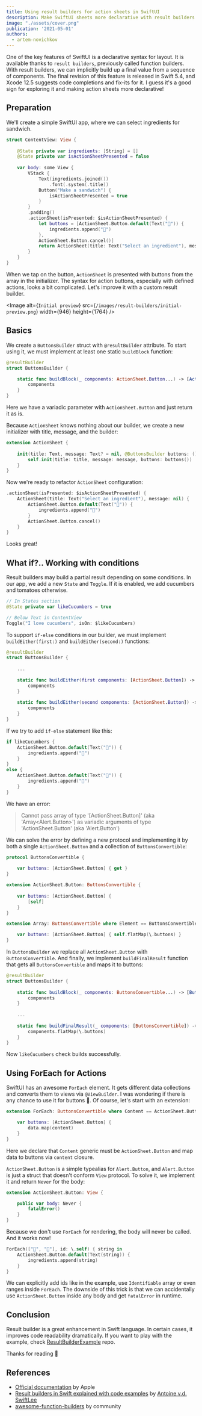 ```yaml
---
title: Using result builders for action sheets in SwiftUI
description: Make SwiftUI sheets more declarative with result builders
image: "./assets/cover.png"
publication: '2021-05-01'
authors:
  - artem-novichkov
---
```


One of the key features of SwiftUI is a declarative syntax for layout. It is available thanks to `result builders`, previously called function builders. With result builders, we can implicitly build up a final value from a sequence of components. The final revision of this feature is released in Swift 5.4, and Xcode 12.5 suggests code completions and fix-its for it. I guess it's a good sign for exploring it and making action sheets more declarative!

## Preparation

We'll create a simple SwiftUI app, where we can select ingredients for sandwich.

```swift
struct ContentView: View {
    
    @State private var ingredients: [String] = []
    @State private var isActionSheetPresented = false
    
    var body: some View {
        VStack {
            Text(ingredients.joined())
                .font(.system(.title))
            Button("Make a sandwich") {
                isActionSheetPresented = true
            }
        }
        .padding()
        .actionSheet(isPresented: $isActionSheetPresented) {
            let buttons = [ActionSheet.Button.default(Text("🍞")) {
                ingredients.append("🍞")
            },
            ActionSheet.Button.cancel()]
            return ActionSheet(title: Text("Select an ingredient"), message: nil, buttons: buttons)
        }
    }
}
```

When we tap on the button, `ActionSheet` is presented with buttons from the array in the initializer. The syntax for action buttons, especially with defined actions, looks a bit complicated. Let's improve it with a custom result builder.

<Image
  alt={`Initial preview`}
  src={`/images/result-builders/initial-preview.png`}
  width={946}
  height={1764}
/>

## Basics

We create a `ButtonsBuilder` struct with `@resultBuilder` attribute. To start using it, we must implement at least one static `buildBlock` function:

```swift
@resultBuilder
struct ButtonsBuilder {

    static func buildBlock(_ components: ActionSheet.Button...) -> [ActionSheet.Button] {
        components
    }
}
```

Here we have a variadic parameter with `ActionSheet.Button` and just return it as is.

Because `ActionSheet` knows nothing about our builder, we create a new initializer with title, message, and the builder:

```swift
extension ActionSheet {
    
    init(title: Text, message: Text? = nil, @ButtonsBuilder buttons: () -> [ActionSheet.Button]) {
        self.init(title: title, message: message, buttons: buttons())
    }
}
```

Now we're ready to refactor `ActionSheet` configuration:

```swift
.actionSheet(isPresented: $isActionSheetPresented) {
    ActionSheet(title: Text("Select an ingredient"), message: nil) {
        ActionSheet.Button.default(Text("🍞")) {
            ingredients.append("🍞")
        }
        ActionSheet.Button.cancel()
    }
}
```
Looks great!

## What if?.. Working with conditions

Result builders may build a partial result depending on some conditions. In our app, we add a new `State` and `Toggle`. If it is enabled, we add cucumbers and tomatoes otherwise. 

```swift
// In States section
@State private var likeCucumbers = true

// Below Text in ContentView
Toggle("I love cucumbers", isOn: $likeCucumbers)
```

To support `if-else` conditions in our builder, we must implement `buildEither(first:)` and `buildEither(second:)` functions:

```swift
@resultBuilder
struct ButtonsBuilder {
    
    ...
    
    static func buildEither(first components: [ActionSheet.Button]) -> [ActionSheet.Button] {
        components
    }
    
    static func buildEither(second components: [ActionSheet.Button]) -> [ActionSheet.Button] {
        components
    }
}
```

If we try to add `if-else` statement like this:

```swift
if likeCucumbers {
	ActionSheet.Button.default(Text("🥒")) {
		ingredients.append("🥒")
	}
}
else {
	ActionSheet.Button.default(Text("🍅")) {
		ingredients.append("🍅")
	}
}
```

We have an error:

> Cannot pass array of type '[ActionSheet.Button]' (aka 'Array\<Alert.Button\>') as variadic arguments of type 'ActionSheet.Button' (aka 'Alert.Button')

We can solve the error by defining a new protocol and implementing it by both a single `ActionSheet.Button` and a collection of `ButtonsConvertible`:

```swift
protocol ButtonsConvertible {
    
    var buttons: [ActionSheet.Button] { get }
}

extension ActionSheet.Button: ButtonsConvertible {
    
    var buttons: [ActionSheet.Button] {
        [self]
    }
}

extension Array: ButtonsConvertible where Element == ButtonsConvertible {

    var buttons: [ActionSheet.Button] { self.flatMap(\.buttons) }
}
```

In `ButtonsBuilder` we replace all `ActionSheet.Button` with `ButtonsConvertible`. And finally, we implement `buildFinalResult` function that gets all `ButtonsConvertible` and maps it to buttons:

```swift
@resultBuilder
struct ButtonsBuilder {
    
    static func buildBlock(_ components: ButtonsConvertible...) -> [ButtonsConvertible] {
        components
    }
    
    ...
    
    static func buildFinalResult(_ components: [ButtonsConvertible]) -> [ActionSheet.Button] {
        components.flatMap(\.buttons)
    }
}
```

Now `likeCucumbers` check builds successfully.

## Using ForEach for Actions

SwiftUI has an awesome `ForEach` element. It gets different data collections and converts them to views via `@ViewBuilder`. I was wondering if there is any chance to use it for buttons 🤔. Of course, let's start with an extension:

```swift
extension ForEach: ButtonsConvertible where Content == ActionSheet.Button {

    var buttons: [ActionSheet.Button] {
        data.map(content)
    }
}
```

Here we declare that `Content` generic must be `ActionSheet.Button` and map data to buttons via `content` closure.

`ActionSheet.Button` is a simple typealias for `Alert.Button`, and `Alert.Button` is just a struct that doesn't conform `View` protocol. To solve it, we implement it and return `Never` for the body:

```swift
extension ActionSheet.Button: View {

    public var body: Never {
        fatalError()
    }
}
```

Because we don't use `ForEach` for rendering, the body will never be called. And it works now!

```swift
ForEach(["🧅", "🧄"], id: \.self) { string in
	ActionSheet.Button.default(Text(string)) {
		ingredients.append(string)
	}
}
```

We can explicitly add ids like in the example, use `Identifiable` array or even ranges inside `ForEach`. The downside of this trick is that we can accidentally use `ActionSheet.Button` inside any body and get `fatalError` in runtime.

## Conclusion

Result builder is a great enhancement in Swift language. In certain cases, it improves code readability dramatically. If you want to play with the example, check [ResultBuilderExample](https://github.com/artemnovichkov/ResultBuilderExample) repo.

Thanks for reading 🙏

## References

- [Official documentation](https://docs.swift.org/swift-book/ReferenceManual/Attributes.html#ID633) by Apple
- [Result builders in Swift explained with code examples](https://www.avanderlee.com/swift/result-builders/) by [Antoine v.d. SwiftLee](https://twitter.com/twannl)
- [awesome-function-builders](https://github.com/carson-katri/awesome-function-builders) by community
